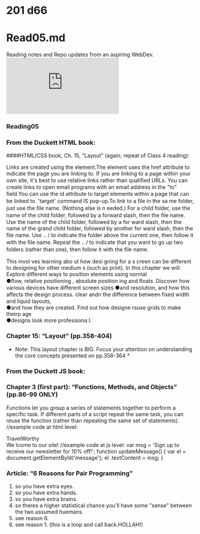 
# 201 d66
# Read05.md
Reading notes and Repo updates from an aspiring WebDev.
![Type-copy](https://wtf.tw/ref/duckett.pdf)

### Reading05
### From the Duckett HTML book:
####HTML/CSS book, Ch. 15, “Layout” (again; repeat of Class 4 reading):

Links are created using the <a> element.The <a>  element uses the href  attribute to indicate the page you are linking to. If you are linking to a page within your own site, 
it's best to use relative links rather than qualiﬁed URLs. You can create links to open email programs with an email address in the "to" ﬁeld.You can use the 
id  attribute to target elements within a page that can be linked to.
'target' command IS pop-up.To link to a ﬁle in the sa me folder, just use the ﬁle name. (Nothing else is n eeded.)
For a child folder, use the name of the child folder, followed by a forward slash, then the ﬁle name. Use the name of the child folder, followed by a for ward slash, 
then the name of the grand child folder, followed by another for ward slash, then the ﬁle name.
Use .. /  to indicate the folder above the current one, then follow it with the ﬁle name. Repeat the .. /  to indicate that you want to go up two folders (rather than one),
then follow it with the ﬁle name.

This invol ves learning abo ut how desi gning for a s creen can be different to designing for other medium s (such as print). 
In this chapter we will: 
Explore different ways to position elements using normal  
●ﬂow, relative positioning , absolute position ing and ﬂoats .Discover how various devices have different screen sizes 
●and resolution, and how this affects the design process. clear andn the difference between ﬁxed width and liquid layouts,  
●and how they are created. Find out how designe rsuse grids to make theirp age  
●designs look more professiona l.
### Chapter 15: “Layout” (pp.358-404)
* Note: This layout chapter is BIG. Focus your attention on understanding the core concepts presented on pp.358-364 *

### From the Duckett JS book:
### Chapter 3 (first part): “Functions, Methods, and Objects” (pp.86-99 ONLY)
Functions let you group a series of statements together to perform a
specific task. If different parts of a script repeat the same task, you can
reuse the function (rather than repeating the same set of statements). 
//example code at html level: 
<!DOCTYPE html>
<html>
<head>
  <title>Basic Function</title>
<linkrel ="stylesheet" href="css/ c03.css" />
</head>
<body>
<hl>TravelWorthy</ hl>
<div id="message">We lcome to our site! </ div>
<script src="js/ basic-function .js"></script>
</ body>
</ html> 
//example code at js level: 
var msg = 'Sign up to receive our newsletter for 10% off!';
function updateMessage() {
var el = document.getElementByld('message'};
el .textContent = msg;
}

### Article: “6 Reasons for Pair Programming”
1. so you have extra eyes.
2. so you have extra hands.
3. so you have extra brains.
4. so theres a higher statistical chance you'll have some "sense" between the two assumed huemans. 
5. see reason 6.
6. see reason 1. (this is a loop and call back.HOLLAH!)
